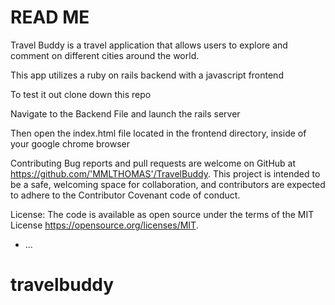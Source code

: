 # READ ME

Travel Buddy is a travel application that allows users to explore and comment on different cities around the world.

This app utilizes a ruby on rails backend with a javascript frontend


To test it out clone down this repo

Navigate to the Backend File and launch the rails server

Then open the index.html file located in the frontend directory, inside of your google chrome browser


Contributing Bug reports and pull requests are welcome on GitHub at https://github.com/'MMLTHOMAS'/TravelBuddy. This project is intended to be a safe, welcoming space for collaboration, and contributors are expected to adhere to the Contributor Covenant code of conduct.

License: The code is available as open source under the terms of the MIT License https://opensource.org/licenses/MIT.

* ...
# travelbuddy
